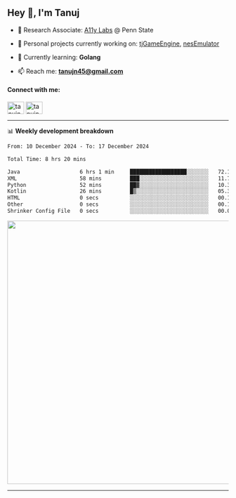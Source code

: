 <h2>Hey 👋, I'm Tanuj</h2>

- 🔬 Research Associate: [A11y Labs](https://a11y.ist.psu.edu/) @ Penn State 

- 🔭 Personal projects currently working on: [tjGameEngine](https://github.com/tanujn45/tjGameEngine), [nesEmulator](https://github.com/tanujn45/nesEmulator)

- 🌱 Currently learning: **Golang**

- 📫 Reach me: **tanujn45@gmail.com**

<h4 align="left">Connect with me:</h4>
<p align="left">
<a href="https://twitter.com/tanujn45" target="blank"><img align="center" src="https://raw.githubusercontent.com/rahuldkjain/github-profile-readme-generator/master/src/images/icons/Social/twitter.svg" alt="tanujn45" height="28" width="38" /></a>
<a href="https://linkedin.com/in/tanujn45" target="blank"><img align="center" src="https://raw.githubusercontent.com/rahuldkjain/github-profile-readme-generator/master/src/images/icons/Social/linked-in-alt.svg" alt="tanujn45" height="28" width="38" /></a>
</p>

-------

📊 **Weekly development breakdown**
<!--START_SECTION:waka-->

```txt
From: 10 December 2024 - To: 17 December 2024

Total Time: 8 hrs 20 mins

Java                   6 hrs 1 min     ██████████████████░░░░░░░   72.15 %
XML                    58 mins         ███░░░░░░░░░░░░░░░░░░░░░░   11.71 %
Python                 52 mins         ██▓░░░░░░░░░░░░░░░░░░░░░░   10.39 %
Kotlin                 26 mins         █▒░░░░░░░░░░░░░░░░░░░░░░░   05.34 %
HTML                   0 secs          ░░░░░░░░░░░░░░░░░░░░░░░░░   00.19 %
Other                  0 secs          ░░░░░░░░░░░░░░░░░░░░░░░░░   00.19 %
Shrinker Config File   0 secs          ░░░░░░░░░░░░░░░░░░░░░░░░░   00.03 %
```

<!--END_SECTION:waka-->

<img src="https://wakatime.com/share/@018e9abd-1aa4-4aa6-9db7-5ca3b999e810/4650b67a-98aa-46b4-b598-3d8a2451f0df.svg" width="600"/>

-------
